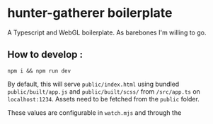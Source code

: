 # hunter-gatherer boilerplate

A Typescript and WebGL boilerplate. As barebones I'm willing to go.

## How to develop :

```
npm i && npm run dev
```

By default, this will serve `public/index.html` using bundled `public/built/app.js` and `public/built/scss/` from `/src/app.ts` on `localhost:1234`. Assets need to be fetched from the `public` folder.

These values are configurable in `watch.mjs` and through the <script/> tag in `index.html`.